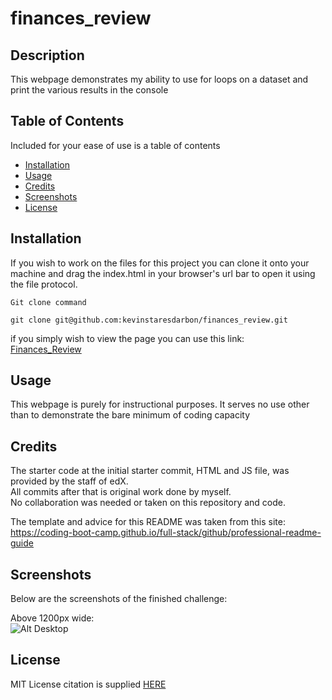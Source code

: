 # finances_review

## Description

This webpage demonstrates my ability to use for loops on a dataset and print the various results in the console

## Table of Contents

Included for your ease of use is a table of contents

- [Installation](#installation)
- [Usage](#usage)
- [Credits](#credits)
- [Screenshots](#screenshots)
- [License](#license)

## Installation
  
If you wish to work on the files for this project you can clone it onto your machine and drag the index.html in your browser's url bar to open it using the file protocol.  
  
```Git clone command```  
```
git clone git@github.com:kevinstaresdarbon/finances_review.git
```
  
if you simply wish to view the page you can use this link:  
[Finances_Review](https://kevinstaresdarbon.github.io/finances_review/)

## Usage
  
This webpage is purely for instructional purposes.  It serves no use other than to demonstrate the bare minimum of coding capacity
  
## Credits
  
The starter code at the initial starter commit, HTML and JS file, was provided by the staff of edX.  
All commits after that is original work done by myself.  
No collaboration was needed or taken on this repository and code.  
  
The template and advice for this README was taken from this site:  
<https://coding-boot-camp.github.io/full-stack/github/professional-readme-guide>  
  
## Screenshots  
  
Below are the screenshots of the finished challenge:
  
Above 1200px wide:  
![Alt Desktop](./assets/images/screenshot.png)  
 
  
## License  
  
MIT License citation is supplied [HERE](./LICENSE)